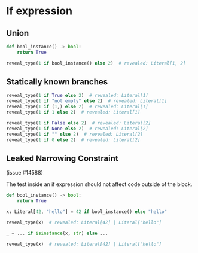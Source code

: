 # If expression

## Union

```py
def bool_instance() -> bool:
    return True

reveal_type(1 if bool_instance() else 2)  # revealed: Literal[1, 2]
```

## Statically known branches

```py
reveal_type(1 if True else 2)  # revealed: Literal[1]
reveal_type(1 if "not empty" else 2)  # revealed: Literal[1]
reveal_type(1 if (1,) else 2)  # revealed: Literal[1]
reveal_type(1 if 1 else 2)  # revealed: Literal[1]

reveal_type(1 if False else 2)  # revealed: Literal[2]
reveal_type(1 if None else 2)  # revealed: Literal[2]
reveal_type(1 if "" else 2)  # revealed: Literal[2]
reveal_type(1 if 0 else 2)  # revealed: Literal[2]
```

## Leaked Narrowing Constraint

(issue #14588)

The test inside an if expression should not affect code outside of the block.

```py
def bool_instance() -> bool:
    return True

x: Literal[42, "hello"] = 42 if bool_instance() else "hello"

reveal_type(x)  # revealed: Literal[42] | Literal["hello"]

_ = ... if isinstance(x, str) else ...

reveal_type(x)  # revealed: Literal[42] | Literal["hello"]
```
